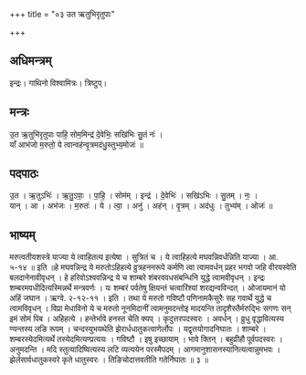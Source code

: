 +++
title = "०३ उत ऋतुभिरृतुपाः"

+++
## अधिमन्त्रम्
इन्द्रः। गाथिनो विश्वामित्रः। त्रिष्टुप्।

## मन्त्रः
उ॒त ऋ॒तुभि॑रृतुपाः पाहि॒ सोम॒मिन्द्र॑ दे॒वेभिः॒ सखि॑भिः सु॒तं नः॑ ।  
याँ आभ॑जो म॒रुतो॒ ये त्वान्वह॑न्वृ॒त्रमद॑धु॒स्तुभ्य॒मोजः॑ ॥

## पदपाठः
उ॒त । ऋ॒तुऽभिः॑ । ऋ॒तु॒ऽपाः॒ । पा॒हि॒ । सोम॑म् । इन्द्र॑ । दे॒वेभिः॑ । सखि॑ऽभिः । सु॒तम् । नः॒ ।  
यान् । आ । अभ॑जः । म॒रुतः॑ । ये । त्वा॒ । अनु॑ । अह॑न् । वृ॒त्रम् । अद॑धुः । तुभ्य॑म् । ओजः॑ ॥

## भाष्यम्
मरुत्वतीयशस्त्रे याज्या ये त्वाहितत्य इत्येषा । सुत्रितं च । ये त्वाहिहत्ये मघवन्निवर्धन्निति याज्या । आ. ५-१४ ॥ इति ॥हे मघवन्निन्द्र ये मरुतोऽहिहत्ये व्रुत्रहननरूपे कर्मणि त्वा त्वामवर्धन् प्रहर भगवो जहि वीरयस्वेति बलदानेनावीवृधन् । हे हरिवोऽश्ववन्निन्द्र ये च शाम्बरे शंबरववधसंबन्धिनि युद्धे त्वामवीवृधन् । इन्द्रः शम्बरमवधीदित्यस्मिन्नर्थे मन्त्रवर्णः । यः शम्बरं पर्वतेषु क्षियन्तं चत्वारिंश्यां शरद्यन्वविन्दत् । ओजायमानं यो अहिं जघान । ऋग्वे. २-१२-११ । इति । तथा ये मरुतो गविष्टौ पणिनामकैसुरैः सह गवार्थे युद्धे च त्वामविवृधन् । विप्रा मेधाविनो ये च मरुतो नूनमिदानीं त्वामनुमदन्तोइ मादयन्ति तादृशैस्तैर्मरुद्भिः सगणः सन् इमं सोमं पिब । अहिहत्ये । हन्तेर्भावे हनस्त चेति क्यप् । कृदुत्तरपदस्वरः । अवर्धन् । व्रुधु वृद्धावित्यस्य ण्यन्तस्य लङि रूपम् । चन्दस्युभयथेति झेरार्धधातुकत्वाणेर्लोपः । यद्वृत्तयोगादनिघातः । शाम्बरे । शम्बरस्येदमित्यर्थे तस्येदमित्यण्प्रत्ययः । गविष्टौ । इषु इच्छायाम् । भावे क्तिन् । बहुव्रीहौ पूर्वपदस्वरः । अनुमदन्ति । मदि स्तुत्यादिष्वित्यस्य लटि व्यत्ययेन परस्मैपदम् । आगमानुशासनस्यानित्यत्वान्नुमभवः । झेर्लसार्वधातुकस्वरे कृते धातुस्वरः । तिङिचोदात्तवतीति गतेर्निघातः ॥ ३ ॥